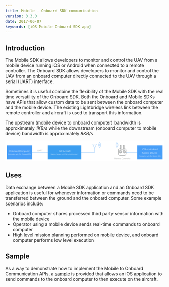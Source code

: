 ```yaml
---
title: Mobile - Onboard SDK communication
version: 3.3.0
date: 2017-06-07
keywords: [iOS Mobile Onboard SDK app]
---
```


## Introduction


The Mobile SDK allows developers to monitor and control the UAV from a mobile device running iOS or Android when connected to a remote controller. The Onboard SDK allows developers to monitor and control the UAV from an onboard computer directly connected to the UAV through a serial (UART) interface.

Sometimes it is useful combine the flexibility of the Mobile SDK with the real time versatility of the Onboard SDK. Both the Onboard and Mobile SDKs have APIs that allow custom data to be sent between the onboard computer and the mobile device. The existing Lightbridge wireless link between the remote controller and aircraft is used to transport this information.
 
The upstream (mobile device to onboard computer) bandwidth is approximately _1KB/s_ while the downstream (onboard computer to mobile device) bandwidth is approximately _8KB/s_

![OSDKMOC](../images/common/OSDK_MOC.png)

## Uses

Data exchange between a Mobile SDK application and an Onboard SDK application is useful for whenever information or commands need to be transferred between the ground and the onboard computer. Some example scenarios include:

* Onboard computer shares processed third party sensor information with the mobile device
* Operator using a mobile device sends real-time commands to onboard computer
* High level mission planning performed on mobile device, and onboard computer performs low level execution

## Sample 

As a way to demonstrate how to implement the Mobile to Onboard Communication APIs, a [sample](./../sample-doc/msdk-comm.html) is provided that allows an iOS application to send commands to the onboard computer to then execute on the aircraft.
 

